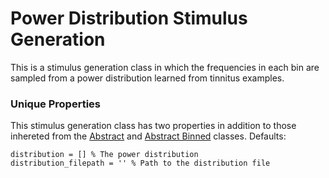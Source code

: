 # Power Distribution Stimulus Generation

This is a stimulus generation class in which the frequencies in each bin are sampled from a power distribution learned from tinnitus examples. 

### Unique Properties

This stimulus generation class has two properties in addition to those inhereted from the [Abstract](../AbstractStimulusGenerationMethod) and [Abstract Binned](../AbstractBinnedStimulusGenerationMethod) classes. Defaults:

```
distribution = [] % The power distribution
distribution_filepath = '' % Path to the distribution file
```